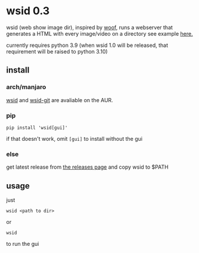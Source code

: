 # wsid 0.3

wsid (web show image dir), inspired by [woof](https://github.com/simon-budig/woof), runs a webserver that generates a HTML with every image/video on a directory
see example [here.](https://youtu.be/23L44tVQZZE)

currently requires python 3.9 (when wsid 1.0 will be released, that requirement will be raised to python 3.10)
## install
### arch/manjaro
[wsid](https://aur.archlinux.org/wsid) and [wsid-git](https://aur.archlinux.org/wsid-git) are avaliable on the AUR.
### pip
```
pip install 'wsid[gui]'
```
if that doesn't work, omit `[gui]` to install without the gui
### else
get latest release from [the releases page](https://github.com/matheuz1210/wsid/releases) and copy wsid to $PATH
## usage
just
```
wsid <path to dir>
```
or
```
wsid
```
to run the gui
